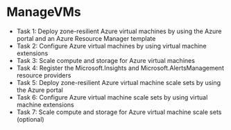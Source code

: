 # ManageVMs


-  Task 1: Deploy zone-resilient Azure virtual machines by using the Azure portal and an Azure Resource Manager template
- Task 2: Configure Azure virtual machines by using virtual machine extensions
- Task 3: Scale compute and storage for Azure virtual machines
- Task 4: Register the Microsoft.Insights and Microsoft.AlertsManagement resource providers
- Task 5: Deploy zone-resilient Azure virtual machine scale sets by using the Azure portal
- Task 6: Configure Azure virtual machine scale sets by using virtual machine extensions
- Task 7: Scale compute and storage for Azure virtual machine scale sets (optional)
